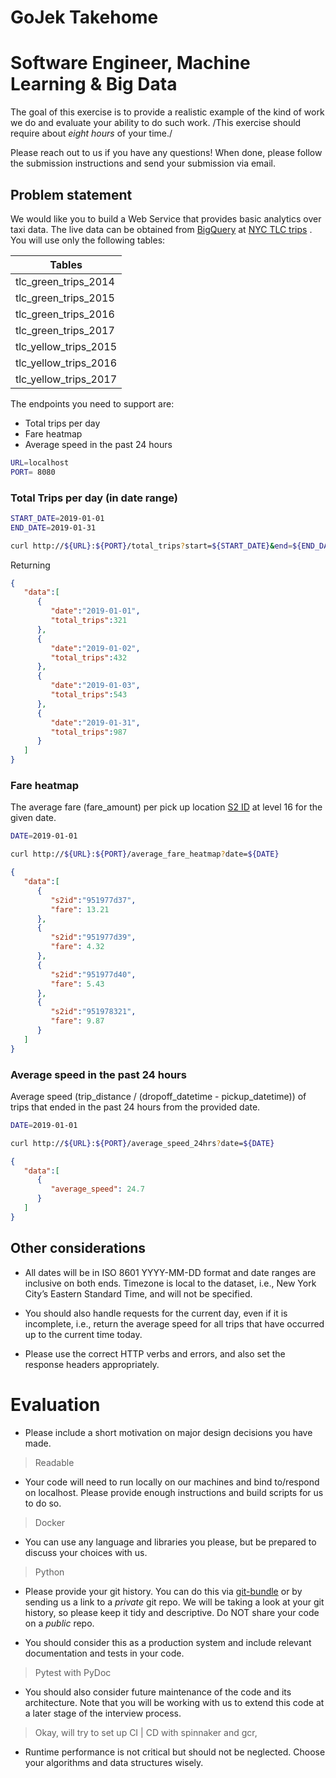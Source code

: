 # GoJek Takehome

# Software Engineer, Machine Learning & Big Data

The goal of this exercise is to provide a realistic example of the kind of work we do and evaluate your ability to do such work. /This exercise should require about *eight hours* of your time./

Please reach out to us if you have any questions! When done, please follow the submission instructions and send your submission via email.

## Problem statement
We would like you to build a Web Service that provides basic analytics over taxi data. The live data can be obtained from  [BigQuery](https://cloud.google.com/bigquery/)  at  [NYC TLC trips](https://console.cloud.google.com/marketplace/details/city-of-new-york/nyc-tlc-trips) . You will use only the following tables:


| Tables |
| --- |
| tlc_green_trips_2014 |
| tlc_green_trips_2015 |
| tlc_green_trips_2016 |
| tlc_green_trips_2017 |
| tlc_yellow_trips_2015 |
| tlc_yellow_trips_2016 |
| tlc_yellow_trips_2017 |

The endpoints you need to support are:

* Total trips per day
* Fare heatmap
* Average speed in the past 24 hours

```bash
URL=localhost
PORT= 8080
```

### Total Trips per day (in date range)

```bash
START_DATE=2019-01-01
END_DATE=2019-01-31

curl http://${URL}:${PORT}/total_trips?start=${START_DATE}&end=${END_DATE}
```

Returning

```json
{
   "data":[
      {
         "date":"2019-01-01",
         "total_trips":321
      },
      {
         "date":"2019-01-02",
         "total_trips":432
      },
      {
         "date":"2019-01-03",
         "total_trips":543
      },
      {
         "date":"2019-01-31",
         "total_trips":987
      }
   ]
}
```


### Fare heatmap

The average fare (fare_amount) per pick up location  [S2 ID](http://s2geometry.io/)  at level 16 for the given date.

```bash
DATE=2019-01-01

curl http://${URL}:${PORT}/average_fare_heatmap?date=${DATE}
```

```json
{
   "data":[
      {
         "s2id":"951977d37",
         "fare": 13.21
      },
      {
         "s2id":"951977d39",
         "fare": 4.32
      },
      {
         "s2id":"951977d40",
         "fare": 5.43
      },
      {
         "s2id":"951978321",
         "fare": 9.87
      }
   ]
}
```

### Average speed in the past 24 hours

Average speed (trip_distance / (dropoff_datetime - pickup_datetime)) of trips that ended in the past 24 hours from the provided date.

```bash
DATE=2019-01-01

curl http://${URL}:${PORT}/average_speed_24hrs?date=${DATE}
```

```json
{
   "data":[
      {
         "average_speed": 24.7
      }
   ]
}
```


## Other considerations
* All dates will be in ISO 8601 YYYY-MM-DD format and date ranges are inclusive on both ends. Timezone is local to the dataset, i.e., New York City’s Eastern Standard Time, and will not be specified.

* You should also handle requests for the current day, even if it is incomplete, i.e., return the average speed for all trips that have occurred up to the current time today.

* Please use the correct HTTP verbs and errors, and also set the response headers appropriately.

# Evaluation
* Please include a short motivation on major design decisions you have made.
> Readable

* Your code will need to run locally on our machines and bind to/respond on localhost. Please provide enough instructions and build scripts for us to do so.
> Docker

* You can use any language and libraries you please, but be prepared to discuss your choices with us.
> Python

* Please provide your git history. You can do this via  [git-bundle](https://git-scm.com/book/en/v2/Git-Tools-Bundling)  or by sending us a link to a *_private_* git repo. We will be taking a look at your git history, so please keep it tidy and descriptive. Do NOT share your code on a *_public_* repo.

* You should consider this as a production system and include relevant documentation and tests in your code.
> Pytest with PyDoc

* You should also consider future maintenance of the code and its architecture. Note that you will be working with us to extend this code at a later stage of the interview process.
> Okay, will try to set up CI | CD with spinnaker and gcr,

* Runtime performance is not critical but should not be neglected. Choose your algorithms and data structures wisely.
